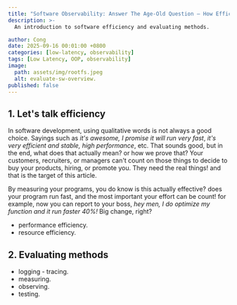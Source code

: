 ```yaml
---
title: "Software Observability: Answer The Age-Old Question — How Efficient Are Your Programs?"
description: >-
  An introduction to software efficiency and evaluating methods.

author: Cong
date: 2025-09-16 00:01:00 +0800
categories: [low-latency, observability]
tags: [Low Latency, OOP, observability]
image:
  path: assets/img/rootfs.jpeg
  alt: evaluate-sw-overview.
published: false
---
```


## 1. Let's talk efficiency

In software development, using qualitative words is not always a good choice. Sayings such as *it's awesome, I promise it will run very fast*, *it's very efficient and stable, high performance*, etc. That sounds good, but in the end, what does that actually mean? or how we prove that? Your customers, recruiters, or managers can't count on those things to decide to buy your products, hiring, or promote you. They need the real things! and that is the target of this article.

By measuring your programs, you do know is this actually effective? does your program run fast, and the most important your effort can be count! for example, now you can report to your boss, *hey men, I do optimize my function and it run faster 40%!* Big change, right?

- performance efficiency.
- resource efficiency.

## 2. Evaluating methods 

- logging - tracing.
- measuring.
- observing.
- testing.
